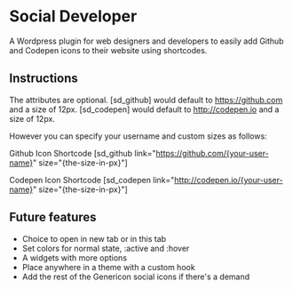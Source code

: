 Social Developer
================

A Wordpress plugin for web designers and developers to easily add Github and Codepen icons to their website using shortcodes.

Instructions
------------
The attributes are optional.
[sd_github] would default to https://github.com and a size of 12px.
[sd_codepen] would default to http://codepen.io and a size of 12px.

However you can specify your username and custom sizes as follows:

Github Icon Shortcode
[sd_github link="https://github.com/{your-user-name}" size="{the-size-in-px}"]

Codepen Icon Shortcode
[sd_codepen link="http://codepen.io/{your-user-name}" size="{the-size-in-px}"]

Future features
---------------
* Choice to open in new tab or in this tab
* Set colors for normal state, :active and :hover
* A widgets with more options
* Place anywhere in a theme with a custom hook
* Add the rest of the Genericon social icons if there's a demand

